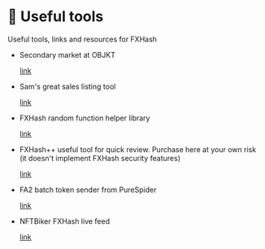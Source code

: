 # 🔧 Useful tools

Useful tools, links and resources for FXHash

- Secondary market at OBJKT

  [link](https://objkt.com/collection/fxhashgenesis)
- Sam's great sales listing tool

  [link](https://fxsales.glitch.me/)
- FXHash random function helper library

  [link](https://www.npmjs.com/package/@liamegan1/fxhash-helpers)
  
- FXHash++ useful tool for quick review. Purchase here at your own risk (it doesn't implement FXHash security features)

  [link](https://fxhash.netlify.app/)  
- FA2 batch token sender from PureSpider

  [link](https://batch.xtz.tools/)  
- NFTBiker FXHash live feed

  [link](https://nftbiker.xyz/live)
